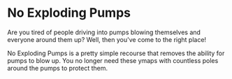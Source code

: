 # No Exploding Pumps

Are you tired of people driving into pumps blowing themselves and everyone around them up? Well, then you've come to the right place!

No Exploding Pumps is a pretty simple recourse that removes the ability for pumps to blow up. You no longer need these ymaps with countless poles around the pumps to protect them.
